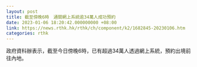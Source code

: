 ```yaml
---
layout: post
title: 截至傍晚6時　通關網上系統逾34萬人成功預約
date: 2023-01-06 18:20:42.000000000 +08:00
link: https://news.rthk.hk/rthk/ch/component/k2/1682845-20230106.htm
categories: rthk
---
```


政府資科辦表示，截至今日傍晚6時，已有超過34萬人透過網上系統，預約出境前往內地。
